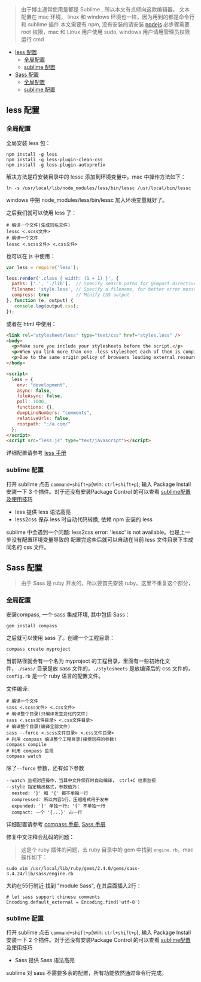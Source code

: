 
> 由于博主通常使用是都是 Sublime , 所以本文有点倾向这款编辑器。
> 文本配置在 mac 环境， linux 和 windows 环境也一样，因为用到的都是命令行和 sublime 插件
> 本文需要有 npm, 没有安装的请安装 [nodejs](https://nodejs.org/en/download/)
> 必步骤需要 root 权限，mac 和 Linux 用户使用 sudo, windows 用户请用管理员权限运行 cmd

<!-- MarkdownTOC -->

- [less 配置](#less-%E9%85%8D%E7%BD%AE)
  - [全局配置](#%E5%85%A8%E5%B1%80%E9%85%8D%E7%BD%AE)
  - [sublime 配置](#sublime-%E9%85%8D%E7%BD%AE)
- [Sass 配置](#sass-%E9%85%8D%E7%BD%AE)
  - [全局配置](#%E5%85%A8%E5%B1%80%E9%85%8D%E7%BD%AE-1)
  - [sublime 配置](#sublime-%E9%85%8D%E7%BD%AE-1)

<!-- /MarkdownTOC -->

## less 配置

### 全局配置

全局安装 less 包：
```
npm install -g less
npm install -g less-plugin-clean-css
npm install -g less-plugin-autoprefix
```
解决方法是将安装目录中的 lessc 添加到环境变量中。mac 中操作方法如下：
```
ln -s /usr/local/lib/node_modules/less/bin/lessc /usr/local/bin/lessc
```
windows 中把 node_modules/less/bin/lessc 加入环境变量就好了。

之后我们就可以使用 less 了：
```
# 编译一个文件(生成同名文件)
lessc <.scss文件>
# 编译一个文件
lessc <.scss文件> <.css文件>
```

也可以在 js 中使用：
```js
var less = require('less');

less.render('.class { width: (1 + 1) }', {
  paths: ['.', './lib'],  // Specify search paths for @import directives
  filename: 'style.less', // Specify a filename, for better error messages
  compress: true          // Minify CSS output
}, function (e, output) {
   console.log(output.css);
});
```

或者在 html 中使用：
```html
<link rel="stylesheet/less" type="text/css" href="styles.less" />
<body>
  <p>Make sure you include your stylesheets before the script.</p>
  <p>When you link more than one .less stylesheet each of them is compiled independently. So any variables, mixins or namespaces you define in a stylesheet are not accessible in any other.</p>
  <p>Due to the same origin policy of browsers loading external resources requires enabling CORS</p>
</body>

<script>
  less = {
    env: "development",
    async: false,
    fileAsync: false,
    poll: 1000,
    functions: {},
    dumpLineNumbers: "comments",
    relativeUrls: false,
    rootpath: ":/a.com/"
  };
</script>
<script src="less.js" type="text/javascript"></script>
```

详细配置请参考 [less 手册](http://lesscss.cn/)

### sublime 配置

打开 sublime 点击 `command+shift+p`(win: `ctrl+shift+p`), 输入 Package Install 安装一下 3 个插件。对于还没有安装Package Control 的可以查看 [sublime配置及使用技巧](http://blog.csdn.net/faremax/article/details/54097875)

- less 提供 less 语法高亮
- less2css 保存 less 时自动代码转换, 依赖 npm 安装的 less

sublime 中会遇到一个问题: less2css error: 'lessc' is not available。也是上一步没有配置环境变量导致的
配置完这些后就可以自动在当前 less 文件目录下生成同名的 css 文件。

## Sass 配置

> 由于 Sass 是 ruby 开发的，所以要首先安装 ruby。这里不重复这个部分，

### 全局配置

安装compass, 一个 sass 集成环境, 其中包括 Sass：
```
gem install compass
```

之后就可以使用 sass 了。创建一个工程目录：
```shell
compass create myproject
```
当前路径就会有一个名为 myproject 的工程目录，里面有一些初始化文件，`./sass/` 目录是放 sass 文件的，`./stylesheets` 是放编译后的 css 文件的，`config.rb` 是一个 ruby 语言的配置文件。

文件编译:
```shell
# 编译一个文件
sass <.scss文件> <.css文件>
# 编译整个目录(只编译发生变化的文件)
sass <.scss文件目录> <.css文件目录>
# 编译整个目录(编译全部文件)
sass --force <.scss文件目录> <.css文件目录>
# 利用 compass 编译整个工程目录(接受同样的参数)
compass compile
# 利用 compass 监视
compass watch
```
除了`--force` 参数，还有如下参数
```
--watch 监视对应操作，当其中文件保存时自动编译， ctrl+C 结束监视
--style 指定输出格式，参数值为：
  nested: '}' 和 '{' 都不单独一行
  compressed: 所以内容1行，压缩格式用于发布
  expended: '}' 单独一行; '{' 不单独一行
  compact: 一个 '{...}' 占一行
```

详细配置请参考 [compass 手册](http://compass-style.org/help/tutorials/production-css/), [Sass 手册](http://www.sass-lang.com/documentation/file.SASS_REFERENCE.html)

修复中文注释会乱码的问题：
> 这是个 ruby 插件的问题，去 ruby 目录中的 gem 中找到 `engine.rb`，mac 操作如下：
```shell
sudo vim /usr/local/lib/ruby/gems/2.4.0/gems/sass-3.4.24/lib/sass/engine.rb
```
大约在55行附近 找到 "module Sass", 在其后面插入2行：
```
# let sass support chinese comments
Encoding.default_external = Encoding.find('utf-8')
```

### sublime 配置

打开 sublime 点击 `command+shift+p`(win: `ctrl+shift+p`), 输入 Package Install 安装一下 2 个插件。对于还没有安装Package Control 的可以查看 [sublime配置及使用技巧](http://blog.csdn.net/faremax/article/details/54097875)

- Sass 提供 Sass 语法高亮

sublime 对 sass 不需要多余的配置，所有功能依然通过命令行完成。





